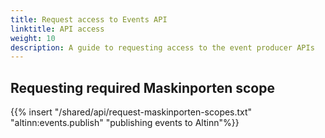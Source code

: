 ```yaml
---
title: Request access to Events API
linktitle: API access
weight: 10
description: A guide to requesting access to the event producer APIs
---
```


## Requesting required Maskinporten scope

{{% insert "/shared/api/request-maskinporten-scopes.txt" "altinn:events.publish" "publishing events to Altinn"%}}
